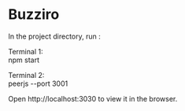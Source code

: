 # Buzziro

In the project directory, run :

Terminal 1:  
npm start    

Terminal 2:  
peerjs --port 3001     
  
  
  
Open http://localhost:3030 to view it in the browser.
